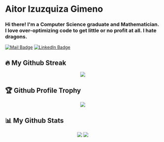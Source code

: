<!-- <a href="#"><img width="100%" height="auto" src="https://i.imgur.com/iXuL1HG.png" height="175px"/></a>
 -->
<h1 style="align:center; justify-content:center">Aitor Izuzquiza Gimeno</h1>
<h3 style="align:center; justify-content:center">Hi there! I'm a Computer Science graduate and Mathematician. I love over-optimizing code to get little or no profit at all. I hate dragons.</h3>

[![Mail Badge](https://img.shields.io/badge/Mail1-9c38d1?style=flat&logo=Gmail&logoColor=white)](mailto:aitor.izuzquiza@gmail.com)
[![LinkedIn Badge](https://img.shields.io/badge/Linkedin-9c38d1?style=flat&logo=LinkedIn&logoColor=white)](https://linkedin.com/in/aitorizuzquiza)

## 🔥 My Github Streak
<p align="center">
    <a href=https://github.com/Skaidus/Skaidus><img src="https://github-readme-streak-stats.herokuapp.com/?user=Skaidus&theme=dark&hide_border=true"></a>
</p>

## 🏆 Github Profile Trophy
<p align="center">
    <a href=https://github.com/Skaidus/Skaidus><img src="https://github-profile-trophy.vercel.app/?username=Skaidus&theme=darkhub&margin-w=15&row=1&no-frame=true"></a>
</p>

## 📊 My Github Stats

<p align="center">
    <a href=https://github.com/Skaidus/Skaidus><img src="https://github-readme-stats.vercel.app/api?username=Skaidus&count_private=true&hide_border=true&card_width=300&show_icons=true&theme=tokyonight"></a>
    <a href=https://github.com/Skaidus/Skaidus><img src="https://github-readme-stats.vercel.app/api/top-langs/?username=Skaidus&layout=compact&hide_border=true&card_width=400&langs_count=10&theme=tokyonight"></a>
</p>
